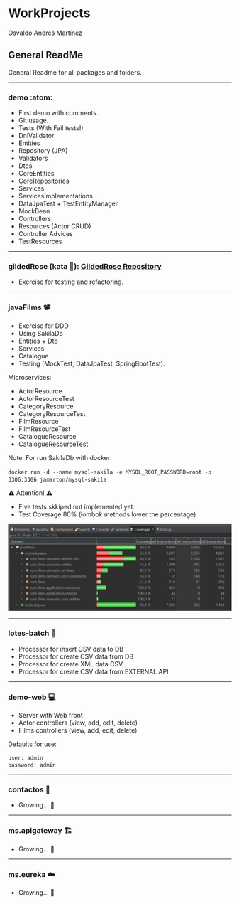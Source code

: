 # WorkProjects

Osvaldo Andres Martinez

## General ReadMe

General Readme for all packages and folders.

---


### demo :atom:

- First demo with comments.
- Git usage.
- Tests (With Fail tests!)
- DniValidator
- Entities
- Repository (JPA)
- Validators
- Dtos
- CoreEntities
- CoreRepositories
- Services
- ServicesImplementations
- DataJpaTest + TestEntityManager
- MockBean
- Controllers
- Resources (Actor CRUD)
- Controller Advices
- TestResources

---


### gildedRose (kata :martial_arts_uniform:): [GildedRose Repository](https://github.com/emilybache/GildedRose-Refactoring-Kata)

- Exercise for testing and refactoring.

---



### javaFilms :film_projector:

- Exercise for DDD
- Using SakilaDb
- Entities + Dto
- Services
- Catalogue
- Testing (MockTest, DataJpaTest, SpringBootTest).


 Microservices:
 
- ActorResource
- ActorResourceTest
- CategoryResource
- CategoryResourceTest
- FilmResource
- FilmResourceTest
- CatalogueResource
- CatalogueResourceTest

Note: For run SakilaDb with docker:

`docker run -d --name mysql-sakila -e MYSQL_ROOT_PASSWORD=root -p 3306:3306 jamarton/mysql-sakila`


:warning: Attention! :warning:

- Five tests skkiped not implemented yet.
- Test Coverage 80% (lombok methods lower the percentage)



![Tests](/files/javaFilm_testsCoverage_v2.jpg)


---


### lotes-batch :robot:

- Processor for insert CSV data to DB
- Processor for create CSV data from DB
- Processor for create XML data CSV
- Processor for create CSV data from EXTERNAL API


---

### demo-web :computer:


- Server with Web front
- Actor controllers (view, add, edit, delete)
- Films controllers (view, add, edit, delete)

Defaults for use:

```
user: admin
password: admin
```

---

### contactos :busts_in_silhouette:

- Growing... :construction:

---

### ms.apigateway :building_construction:

- Growing... :construction:

---

### ms.eureka :cloud:

- Growing... :construction:

